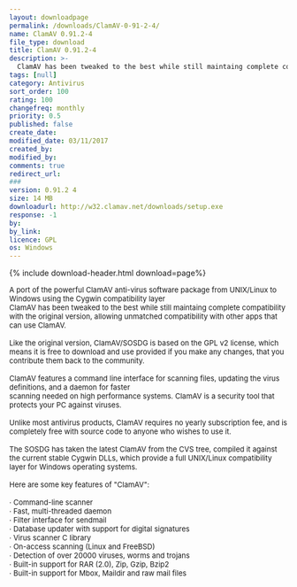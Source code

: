 ```yaml
---
layout: downloadpage
permalink: /downloads/ClamAV-0-91-2-4/
name: ClamAV 0.91.2-4
file_type: download
title: ClamAV 0.91.2-4
description: >-
  ClamAV has been tweaked to the best while still maintaing complete compatibility with the original version, allowing unmatched compatibility with other apps that can use ClamAV
tags: [null]
category: Antivirus
sort_order: 100
rating: 100
changefreq: monthly
priority: 0.5
published: false
create_date: 
modified_date: 03/11/2017
created_by: 
modified_by: 
comments: true
redirect_url: 
### 
version: 0.91.2 4
size: 14 MB
downloadurl: http://w32.clamav.net/downloads/setup.exe
response: -1
by: 
by_link: 
licence: GPL
os: Windows
---
```


{% include download-header.html download=page%}

<p style="fix-download-text !important">
<p><font size="2">A port of the powerful ClamAV anti-virus software package from UNIX/Linux to Windows using the Cygwin compatibility layer <br />
ClamAV has been tweaked to the best while still maintaing complete compatibility with the original version, allowing unmatched compatibility with other apps that can use ClamAV. <br />
<br />
Like the original version, ClamAV/SOSDG is based on the GPL v2 license, which means it is free to download and use provided if you make any changes, that you contribute them back to the community. <br />
<br />
ClamAV features a command line interface for scanning files, updating the virus definitions, and a daemon for faster <br />
scanning needed on high performance systems. ClamAV is a security tool that protects your PC against viruses. <br />
<br />
Unlike most antivirus products, ClamAV requires no yearly subscription fee, and is completely free with source code to anyone who wishes to use it. <br />
<br />
The SOSDG has taken the latest ClamAV from the CVS tree, compiled it against the current stable Cygwin DLLs, which provide a full UNIX/Linux compatibility layer for Windows operating systems. <br />
<br />
Here are some key features of "ClamAV": <br />
<br />
· Command-line scanner <br />
· Fast, multi-threaded daemon <br />
· Filter interface for sendmail <br />
· Database updater with support for digital signatures <br />
· Virus scanner C library <br />
· On-access scanning (Linux and FreeBSD) <br />
· Detection of over 20000 viruses, worms and trojans <br />
· Built-in support for RAR (2.0), Zip, Gzip, Bzip2 <br />
· Built-in support for Mbox, Maildir and raw mail files </font></p></p>
